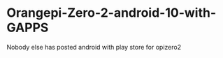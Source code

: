 # Orangepi-Zero-2-android-10-with-GAPPS
Nobody else has posted android with play store for opizero2
